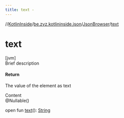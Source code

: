 ```yaml
---
title: text -
---
```

//[KotlinInside](../../index.md)/[be.zvz.kotlininside.json](../index.md)/[JsonBrowser](index.md)/[text](text.md)



# text  
[jvm]  
Brief description  


#### Return  


The value of the element as text

  
Content  
@Nullable()  
  
open fun [text](text.md)(): [String](https://docs.oracle.com/javase/7/docs/api/java/lang/String.html)  



